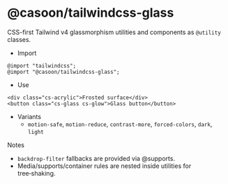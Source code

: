 @casoon/tailwindcss-glass
=========================

CSS-first Tailwind v4 glassmorphism utilities and components as `@utility` classes.

- Import

```
@import "tailwindcss";
@import "@casoon/tailwindcss-glass";
```

- Use

```
<div class="cs-acrylic">Frosted surface</div>
<button class="cs-glass cs-glow">Glass button</button>
```

- Variants
  - `motion-safe`, `motion-reduce`, `contrast-more`, `forced-colors`, `dark`, `light`

Notes
- `backdrop-filter` fallbacks are provided via @supports.
- Media/supports/container rules are nested inside utilities for tree‑shaking.

